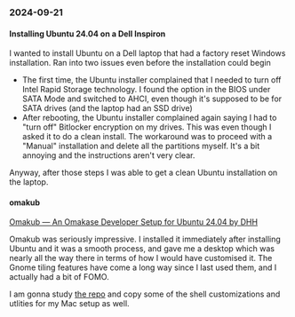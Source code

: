 ### 2024-09-21

#### Installing Ubuntu 24.04 on a Dell Inspiron
 I wanted to install Ubuntu on a Dell laptop that had a factory reset Windows installation. Ran into two issues even before the installation could begin
* The first time, the Ubuntu installer complained that I needed to turn off Intel Rapid Storage technology. I found the option in the BIOS under SATA Mode and switched to AHCI, even though it's supposed to be for SATA drives (and the laptop had an SSD drive)
* After rebooting, the Ubuntu installer complained again saying I had to "turn off" Bitlocker encryption on my drives. This was even though I asked it to do a clean install. The workaround was to proceed with a "Manual" installation and delete all the partitions myself. It's a bit annoying and the instructions aren't very clear.

Anyway, after those steps I was able to get a clean Ubuntu installation on the laptop.

#### omakub

[Omakub — An Omakase Developer Setup for Ubuntu 24.04 by DHH](https://omakub.org/)

Omakub was seriously impressive. I installed it immediately after installing Ubuntu and it was a smooth process, and gave me a desktop which was nearly all the way there in terms of how I would have customised it. The Gnome tiling features have come a long way since I last used them, and I actually had a bit of FOMO.

I am gonna study [the repo](https://github.com/basecamp/omakub) and copy some of the shell customizations and utlities for my Mac setup as well.

